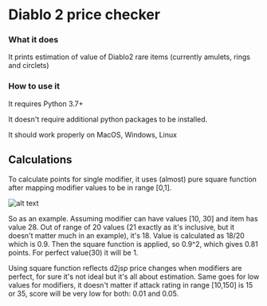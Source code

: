 # Diablo 2 price checker
### What it does
It prints estimation of value of Diablo2 rare items (currently amulets, rings and circlets)

### How to use it
It requires Python 3.7+

It doesn't require additional python packages to be installed.

It should work properly on MacOS, Windows, Linux

## Calculations
To calculate points for single modifier, it uses (almost) pure square function after mapping modifier values to be in range [0,1].


![alt text](https://i.stack.imgur.com/wa4iF.png)

So as an example. Assuming modifier can have values [10, 30] and item has value 28. Out of range of 20 values (21 exactly as it's inclusive, but it doesn't matter much in an example), it's 18.
Value is calculated as 18/20 which is 0.9.
Then the square function is applied, so 0.9^2, which gives 0.81 points. For perfect value(30) it will be 1. 


Using square function reflects d2jsp price changes when modifiers are perfect, for sure it's not ideal but it's all about estimation.
Same goes for low values for modifiers, it doesn't matter if attack rating in range [10,150] is 15 or 35, score will be very low for both: 0.01 and 0.05.
